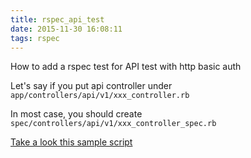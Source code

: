 ```yaml
---
title: rspec_api_test
date: 2015-11-30 16:08:11
tags: rspec
---
```


How to add a rspec test for API test with http basic auth 

Let's say if you put api controller under `app/controllers/api/v1/xxx_controller.rb`

In most case, you should create  `spec/controllers/api/v1/xxx_controller_spec.rb`

[Take a look this sample script](https://gist.github.com/poc7667/edd252dac217c666b6f4)





